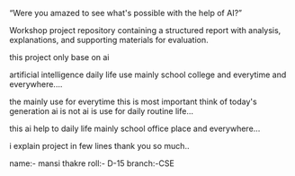 “Were you amazed to see what's possible with the help of AI?”

Workshop project repository containing a structured report with analysis, explanations, and supporting materials for evaluation.



this project only base on ai 


artificial intelligence daily life use mainly school college and everytime and everywhere....


the mainly use for everytime this is most important think of today's generation ai is not ai is use for daily routine life...


this ai help to daily life mainly school office place and everywhere...

i explain project in few lines 
thank you so much..

name:- mansi thakre 
roll:- D-15
branch:-CSE

